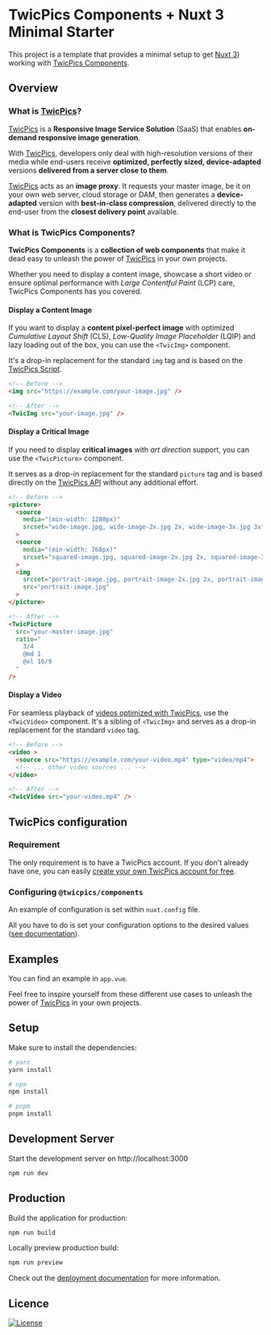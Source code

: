 # TwicPics Components + Nuxt 3 Minimal Starter

This project is a template that provides a minimal setup to get [Nuxt 3](https://nuxt.com/docs/getting-started/introduction)) working with [TwicPics Components](https://www.twicpics.com/docs/components/react?utm_source=github&utm_medium=organic&utm_campaign=components).

## Overview

### What is [TwicPics](https://www.twicpics.com/?utm_source=github&utm_medium=organic&utm_campaign=components)?

[TwicPics](https://www.twicpics.com/?utm_source=github&utm_medium=organic&utm_campaign=components) is a **Responsive Image Service Solution** (SaaS) that enables **on-demand responsive image generation**.

With [TwicPics](https://www.twicpics.com/?utm_source=github&utm_medium=organic&utm_campaign=components), developers only deal with high-resolution versions of their media while end-users receive **optimized, perfectly sized, device-adapted** versions **delivered from a server close to them**.

[TwicPics](https://www.twicpics.com/?utm_source=github&utm_medium=organic&utm_campaign=components) acts as an **image proxy**. It requests your master image, be it on your own web server, cloud storage or DAM, then generates a **device-adapted** version with **best-in-class compression**, delivered directly to the end-user from the **closest delivery point** available.

### What is TwicPics Components?

**TwicPics Components** is a **collection of web components** that make it dead easy to unleash the power of [TwicPics](https://www.twicpics.com/?utm_source=github&utm_medium=organic&utm_campaign=components) in your own projects.

Whether you need to display a content image, showcase a short video or ensure optimal performance with _Large Contentful Paint_ (LCP) care, TwicPics Components has you covered.

#### Display a Content Image

If you want to display a **content pixel-perfect image** with optimized _Cumulative Layout Shift_ (CLS), _Low-Quality Image Placeholder_ (LQIP) and lazy loading out of the box, you can use the `<TwicImg>` component.

It's a drop-in replacement for the standard `img` tag and is based on the [TwicPics Script](https://www.twicpics.com/docs/essentials/script).

```html
<!-- Before -->
<img src="https://example.com/your-image.jpg" />

<!-- After -->
<TwicImg src="your-image.jpg" />
```

#### Display a Critical Image

If you need to display **critical images** with _art direction_ support, you can use the `<TwicPicture>` component.

It serves as a drop-in replacement for the standard `picture` tag and is based directly on the [TwicPics API](https://www.twicpics.com/docs/guides/writing-api-requests) without any additional effort.

```html
<!-- Before -->
<picture>
  <source
    media="(min-width: 1280px)"
    srcset="wide-image.jpg, wide-image-2x.jpg 2x, wide-image-3x.jpg 3x"
  >
  <source
    media="(min-width: 768px)"
    srcset="squared-image.jpg, squared-image-2x.jpg 2x, squared-image-3x.jpg 3x"
  >
  <img
    srcset="portrait-image.jpg, portrait-image-2x.jpg 2x, portrait-image-3x.jpg 3x"
    src="portrait-image.jpg"
  >
</picture>

<!-- After -->
<TwicPicture
  src="your-master-image.jpg"
  ratio="
    3/4
    @md 1
    @xl 16/9
  "
/>
```

#### Display a Video

For seamless playback of [videos optimized with TwicPics](https://www.twicpics.com/docs/topics/video-optimization), use the `<TwicVideo>` component. It's a sibling of `<TwicImg>` and serves as a drop-in replacement for the standard `video` tag.

```html
<!-- Before -->
<video >
  <source src="https://example.com/your-video.mp4" type="video/mp4">
  <!-- ... other video sources ... -->
</video>

<!-- After -->
<TwicVideo src="your-video.mp4" />
```

## TwicPics configuration

### Requirement

The only requirement is to have a TwicPics account.
If you don't already have one, you can easily [create your own TwicPics account for free](https://account.twicpics.com/signup).

### Configuring `@twicpics/components`

An example of configuration is set within `nuxt.config` file.

All you have to do is set your configuration options to the desired values ([see documentation](https://www.twicpics.com/docs/components/nuxt-3#setting-up-twicpics-components-into-your-nuxt3-project)).

## Examples

You can find an example in `app.vue`.

Feel free to inspire yourself from these different use cases to unleash the power of [TwicPics](https://www.twicpics.com/) in your own projects.

## Setup

Make sure to install the dependencies:

```bash
# yarn
yarn install

# npm
npm install

# pnpm
pnpm install
```

## Development Server

Start the development server on http://localhost:3000

```bash
npm run dev
```

## Production

Build the application for production:

```bash
npm run build
```

Locally preview production build:

```bash
npm run preview
```

Check out the [deployment documentation](https://nuxt.com/docs/getting-started/deployment) for more information.

## Licence

[![License][license-image]][license-url]

[license-image]: https://img.shields.io/npm/l/@twicpics/components.svg?style=flat-square
[license-url]: https://raw.githubusercontent.com/twicpics/components/master/LICENSE
